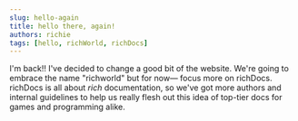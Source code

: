 ```yaml
---
slug: hello-again
title: hello there, again!
authors: richie
tags: [hello, richWorld, richDocs]
---
```


I'm back!! I've decided to change a good bit of the website. We're going to embrace the name "richworld" but for now— focus more on richDocs. richDocs is all about *rich* documentation, so we've got more authors and internal guidelines to help us really flesh out this idea of top-tier docs for games and programming alike.
